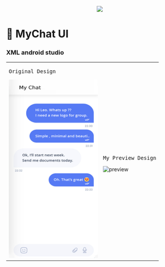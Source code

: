 <p align="center">
  <img width ="400" src="https://github.com/shahlaa1212/Task_TokyoOlympicsApp_TheChance2/assets/74646502/1c522f07-3c7c-44fc-8499-0a2b976685e2.png">
</p>

# 📱 MyChat UI
### XML android studio
<table>
  <tr>
    <td><pre>Original Design</pre><img src="images/original.png" alt="original" width=240px height=480px></td>
    <td><pre>My Preview Design</pre><img src="images/myChat.png" alt="preview" width=240px height=480px></td>
   </tr> 
</table>
